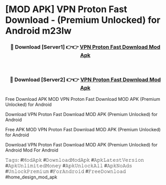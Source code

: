 # [MOD APK] VPN Proton Fast Download - (Premium Unlocked) for Android m23lw



<div align="center">
<h3>🔴 Download [Server1] 👉👉 <a href="https://momento.my/?title=VPN_Proton_Fast_Download">VPN Proton Fast Download Mod Apk</a></h3><br>

<h3>🔴 Download [Server2] 👉👉 <a href="https://momento.my/?title=VPN_Proton_Fast_Download">VPN Proton Fast Download Mod Apk</a></h3>
</div>



Free Download APK MOD VPN Proton Fast Download MOD APK (Premium Unlocked) for Android

Download VPN Proton Fast Download MOD APK (Premium Unlocked) for Android

Free APK MOD VPN Proton Fast Download MOD APK (Premium Unlocked) for Android

Download VPN Proton Fast Download MOD APK (Premium Unlocked) for Android Mod For Android

𝚃𝚊𝚐𝚜: #𝙼𝚘𝚍𝙰𝚙𝚔 #𝙳𝚘𝚠𝚗𝚕𝚘𝚊𝚍𝙼𝚘𝚍𝙰𝚙𝚔 #𝙰𝚙𝚔𝙻𝚊𝚝𝚎𝚜𝚝𝚅𝚎𝚛𝚜𝚒𝚘𝚗 #𝙰𝚙𝚔𝚄𝚗𝚕𝚒𝚖𝚒𝚝𝚎𝚍𝙼𝚘𝚗𝚎𝚢 #𝙰𝚙𝚔𝚄𝚗𝚕𝚘𝚌𝚔𝙰𝚕𝚕 #𝙰𝚙𝚔𝙽𝚘𝙰𝚍𝚜 #𝚄𝚗𝚕𝚘𝚌𝚔𝙿𝚛𝚎𝚖𝚒𝚞𝚖 #𝙵𝚘𝚛𝙰𝚗𝚍𝚛𝚘𝚒𝚍 #𝙵𝚛𝚎𝚎𝙳𝚘𝚠𝚗𝚕𝚘𝚊𝚍 #home_design_mod_apk
